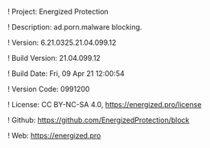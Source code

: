 ! Project: Energized Protection

! Description: ad.porn.malware blocking.

! Version: 6.21.0325.21.04.099.12

! Build Version: 21.04.099.12

! Build Date: Fri, 09 Apr 21 12:00:54

! Version Code: 0991200

! License: CC BY-NC-SA 4.0, https://energized.pro/license

! Github: https://github.com/EnergizedProtection/block

! Web: https://energized.pro
